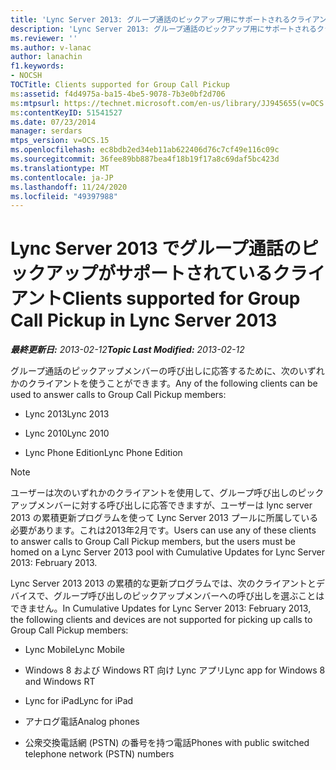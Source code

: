```yaml
---
title: 'Lync Server 2013: グループ通話のピックアップ用にサポートされるクライアント'
description: 'Lync Server 2013: グループ通話のピックアップ用にサポートされるクライアント。'
ms.reviewer: ''
ms.author: v-lanac
author: lanachin
f1.keywords:
- NOCSH
TOCTitle: Clients supported for Group Call Pickup
ms:assetid: f4d4975a-ba15-4be5-9078-7b3e0bf2d706
ms:mtpsurl: https://technet.microsoft.com/en-us/library/JJ945655(v=OCS.15)
ms:contentKeyID: 51541527
ms.date: 07/23/2014
manager: serdars
mtps_version: v=OCS.15
ms.openlocfilehash: ec8bdb2ed34eb11ab622406d76c7cf49e116c09c
ms.sourcegitcommit: 36fee89bb887bea4f18b19f17a8c69daf5bc423d
ms.translationtype: MT
ms.contentlocale: ja-JP
ms.lasthandoff: 11/24/2020
ms.locfileid: "49397988"
---
```

# <a name="clients-supported-for-group-call-pickup-in-lync-server-2013"></a><span data-ttu-id="e73bf-103">Lync Server 2013 でグループ通話のピックアップがサポートされているクライアント</span><span class="sxs-lookup"><span data-stu-id="e73bf-103">Clients supported for Group Call Pickup in Lync Server 2013</span></span>

<div data-xmlns="http://www.w3.org/1999/xhtml">

<div class="topic" data-xmlns="http://www.w3.org/1999/xhtml" data-msxsl="urn:schemas-microsoft-com:xslt" data-cs="https://msdn.microsoft.com/">

<div data-asp="https://msdn2.microsoft.com/asp">



</div>

<div id="mainSection">

<div id="mainBody"><span data-ttu-id="e73bf-104">

<span> </span></span><span class="sxs-lookup"><span data-stu-id="e73bf-104">

<span> </span></span></span>

<span data-ttu-id="e73bf-105">_**最終更新日:** 2013-02-12_</span><span class="sxs-lookup"><span data-stu-id="e73bf-105">_**Topic Last Modified:** 2013-02-12_</span></span>

<span data-ttu-id="e73bf-106">グループ通話のピックアップメンバーの呼び出しに応答するために、次のいずれかのクライアントを使うことができます。</span><span class="sxs-lookup"><span data-stu-id="e73bf-106">Any of the following clients can be used to answer calls to Group Call Pickup members:</span></span>

  - <span data-ttu-id="e73bf-107">Lync 2013</span><span class="sxs-lookup"><span data-stu-id="e73bf-107">Lync 2013</span></span>

  - <span data-ttu-id="e73bf-108">Lync 2010</span><span class="sxs-lookup"><span data-stu-id="e73bf-108">Lync 2010</span></span>

  - <span data-ttu-id="e73bf-109">Lync Phone Edition</span><span class="sxs-lookup"><span data-stu-id="e73bf-109">Lync Phone Edition</span></span>

<div>


> [!NOTE]  
> <span data-ttu-id="e73bf-110">ユーザーは次のいずれかのクライアントを使用して、グループ呼び出しのピックアップメンバーに対する呼び出しに応答できますが、ユーザーは lync server 2013 の累積更新プログラムを使って Lync Server 2013 プールに所属している必要があります。これは2013年2月です。</span><span class="sxs-lookup"><span data-stu-id="e73bf-110">Users can use any of these clients to answer calls to Group Call Pickup members, but the users must be homed on a Lync Server 2013 pool with Cumulative Updates for Lync Server 2013: February 2013.</span></span>



</div>

<span data-ttu-id="e73bf-111">Lync Server 2013 2013 の累積的な更新プログラムでは、次のクライアントとデバイスで、グループ呼び出しのピックアップメンバーへの呼び出しを選ぶことはできません。</span><span class="sxs-lookup"><span data-stu-id="e73bf-111">In Cumulative Updates for Lync Server 2013: February 2013, the following clients and devices are not supported for picking up calls to Group Call Pickup members:</span></span>

  - <span data-ttu-id="e73bf-112">Lync Mobile</span><span class="sxs-lookup"><span data-stu-id="e73bf-112">Lync Mobile</span></span>

  - <span data-ttu-id="e73bf-113">Windows 8 および Windows RT 向け Lync アプリ</span><span class="sxs-lookup"><span data-stu-id="e73bf-113">Lync app for Windows 8 and Windows RT</span></span>

  - <span data-ttu-id="e73bf-114">Lync for iPad</span><span class="sxs-lookup"><span data-stu-id="e73bf-114">Lync for iPad</span></span>

  - <span data-ttu-id="e73bf-115">アナログ電話</span><span class="sxs-lookup"><span data-stu-id="e73bf-115">Analog phones</span></span>

  - <span data-ttu-id="e73bf-116">公衆交換電話網 (PSTN) の番号を持つ電話</span><span class="sxs-lookup"><span data-stu-id="e73bf-116">Phones with public switched telephone network (PSTN) numbers</span></span>

<span data-ttu-id="e73bf-117"></div>

<span> </span>

</div>

</div>

</span><span class="sxs-lookup"><span data-stu-id="e73bf-117"></div>

<span> </span>

</div>

</div>

</span></span></div>

